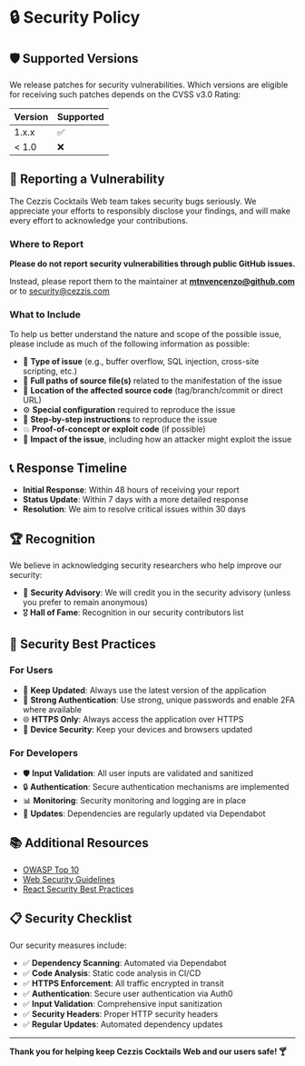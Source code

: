 # 🔒 Security Policy

## 🛡️ Supported Versions

We release patches for security vulnerabilities. Which versions are eligible for receiving such patches depends on the CVSS v3.0 Rating:

| Version | Supported          |
| ------- | ------------------ |
| 1.x.x   | :white_check_mark: |
| < 1.0   | :x:                |

## 🚨 Reporting a Vulnerability

The Cezzis Cocktails Web team takes security bugs seriously. We appreciate your efforts to responsibly disclose your findings, and will make every effort to acknowledge your contributions.

### Where to Report

**Please do not report security vulnerabilities through public GitHub issues.**

Instead, please report them to the maintainer at **mtnvencenzo@github.com** or to security@cezzis.com

### What to Include

To help us better understand the nature and scope of the possible issue, please include as much of the following information as possible:

- 🎯 **Type of issue** (e.g., buffer overflow, SQL injection, cross-site scripting, etc.)
- 📁 **Full paths of source file(s)** related to the manifestation of the issue
- 📍 **Location of the affected source code** (tag/branch/commit or direct URL)
- ⚙️ **Special configuration** required to reproduce the issue
- 🔄 **Step-by-step instructions** to reproduce the issue
- 💥 **Proof-of-concept or exploit code** (if possible)
- 🎯 **Impact of the issue**, including how an attacker might exploit the issue

## 📞 Response Timeline

- **Initial Response**: Within 48 hours of receiving your report
- **Status Update**: Within 7 days with a more detailed response
- **Resolution**: We aim to resolve critical issues within 30 days

## 🏆 Recognition

We believe in acknowledging security researchers who help improve our security:

- 📝 **Security Advisory**: We will credit you in the security advisory (unless you prefer to remain anonymous)
- 🎖️ **Hall of Fame**: Recognition in our security contributors list

## 🔐 Security Best Practices

### For Users

- 🔄 **Keep Updated**: Always use the latest version of the application
- 🔑 **Strong Authentication**: Use strong, unique passwords and enable 2FA where available
- 🌐 **HTTPS Only**: Always access the application over HTTPS
- 📱 **Device Security**: Keep your devices and browsers updated

### For Developers

- 🛡️ **Input Validation**: All user inputs are validated and sanitized
- 🔒 **Authentication**: Secure authentication mechanisms are implemented
- 📊 **Monitoring**: Security monitoring and logging are in place
- 🔄 **Updates**: Dependencies are regularly updated via Dependabot

## 📚 Additional Resources

- [OWASP Top 10](https://owasp.org/www-project-top-ten/)
- [Web Security Guidelines](https://developer.mozilla.org/en-US/docs/Web/Security)
- [React Security Best Practices](https://snyk.io/blog/10-react-security-best-practices/)

## 📋 Security Checklist

Our security measures include:

- ✅ **Dependency Scanning**: Automated via Dependabot
- ✅ **Code Analysis**: Static code analysis in CI/CD
- ✅ **HTTPS Enforcement**: All traffic encrypted in transit
- ✅ **Authentication**: Secure user authentication via Auth0
- ✅ **Input Validation**: Comprehensive input sanitization
- ✅ **Security Headers**: Proper HTTP security headers
- ✅ **Regular Updates**: Automated dependency updates

---

**Thank you for helping keep Cezzis Cocktails Web and our users safe! 🍸**